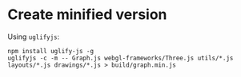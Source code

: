 # Create minified version

Using `uglifyjs`:

    npm install uglify-js -g
    uglifyjs -c -m -- Graph.js webgl-frameworks/Three.js utils/*.js layouts/*.js drawings/*.js > build/graph.min.js
